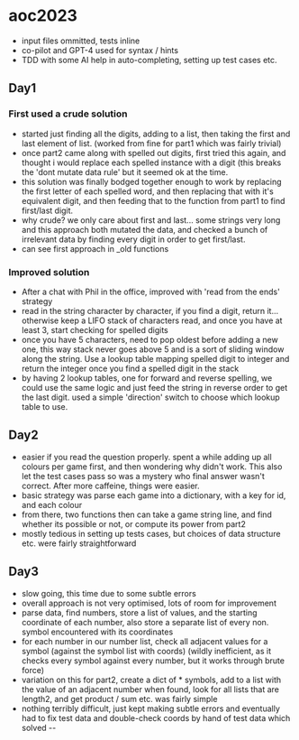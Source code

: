 # aoc2023
- input files ommitted, tests inline
- co-pilot and GPT-4 used for syntax / hints
- TDD with some AI help in auto-completing, setting up test cases etc.

## Day1

### First used a crude solution
- started just finding all the digits, adding to a list, then taking the first and last element of list. (worked from fine for part1 which was fairly trivial)
- once part2 came along with spelled out digits, first tried this again, and thought i would replace each spelled instance with a digit (this breaks the 'dont mutate data rule' but it seemed ok at the time.
- this solution was finally bodged together enough to work by replacing the first letter of each spelled word, and then replacing that with it's equivalent digit, and then feeding that to the function from part1 to find first/last digit. 
- why crude? we only care about first and last... some strings very long and this approach both mutated the data, and checked a bunch of irrelevant data by finding every digit in order to get first/last. 
- can see first approach in _old functions

### Improved solution
- After a chat with Phil in the office, improved with 'read from the ends' strategy
- read in the string character by character, if you find a digit, return it... otherwise keep a LIFO stack of characters read, and once you have at least 3, start checking for spelled digits
- once you have 5 characters, need to pop oldest before adding a new one, this way stack never goes above 5 and is a sort of sliding window along the string. Use a lookup table mapping spelled digit to integer and return the integer once you find a spelled digit in the stack
- by having 2 lookup tables, one for forward and reverse spelling, we could use the same logic and just feed the string in reverse order to get the last digit. used a simple 'direction' switch to choose which lookup table to use. 

## Day2
- easier if you read the question properly. spent a while adding up all colours per game first, and then wondering why didn't work. This also let the test cases pass so was a mystery who final answer wasn't correct. After more caffeine, things were easier.
- basic strategy was parse each game into a dictionary, with a key for id, and each colour
- from there, two functions then can take a game string line, and find whether its possible or not, or compute its power from part2
- mostly tedious in setting up tests cases, but choices of data structure etc. were fairly straightforward

## Day3
- slow going, this time due to some subtle errors 
- overall approach is not very optimised, lots of room for improvement
- parse data, find numbers, store a list of values, and the starting coordinate of each number, also store a separate list of every non. symbol encountered with its coordinates
- for each number in our number list, check all adjacent values for a symbol (against the symbol list with coords) (wildly inefficient, as it checks every symbol against every number, but it works through brute force)
- variation on this for part2, create a dict of * symbols, add to a list with the value of an adjacent number when found, look for all lists that are length2, and get product / sum etc. was fairly simple
- nothing terribly difficult, just kept making subtle errors and eventually had to fix test data and double-check coords by hand of test data which solved
--